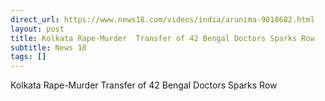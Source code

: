 ```yaml
---
direct_url: https://www.news18.com/videos/india/arunima-9018682.html
layout: post
title: Kolkata Rape-Murder  Transfer of 42 Bengal Doctors Sparks Row
subtitle: News 18
tags: []
---
```


Kolkata Rape-Murder  Transfer of 42 Bengal Doctors Sparks Row
